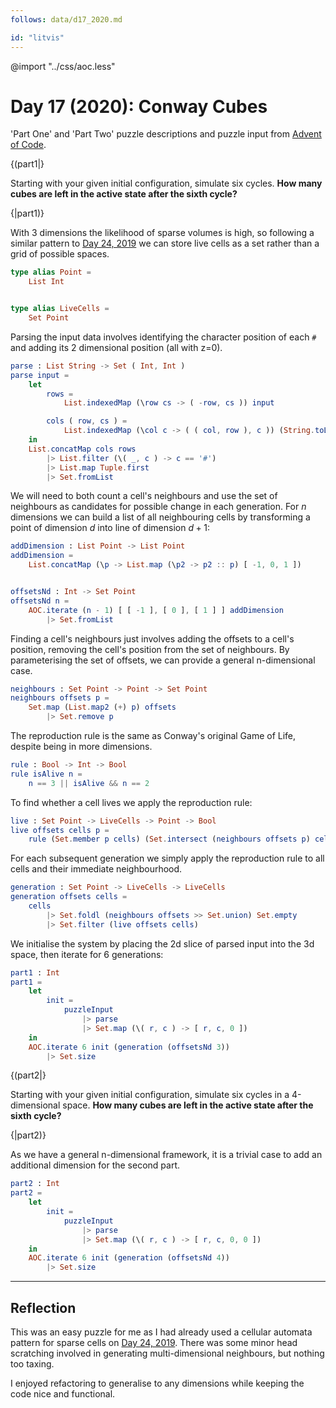 ```yaml
---
follows: data/d17_2020.md

id: "litvis"
---
```


@import "../css/aoc.less"

# Day 17 (2020): Conway Cubes

'Part One' and 'Part Two' puzzle descriptions and puzzle input from [Advent of Code](https://adventofcode.com/2020/day/17).

{(part1|}

Starting with your given initial configuration, simulate six cycles. **How many cubes are left in the active state after the sixth cycle?**

{|part1)}

With 3 dimensions the likelihood of sparse volumes is high, so following a similar pattern to [Day 24, 2019](../2019/d24_2019.md) we can store live cells as a set rather than a grid of possible spaces.

```elm {l}
type alias Point =
    List Int


type alias LiveCells =
    Set Point
```

Parsing the input data involves identifying the character position of each `#` and adding its 2 dimensional position (all with z=0).

```elm {l}
parse : List String -> Set ( Int, Int )
parse input =
    let
        rows =
            List.indexedMap (\row cs -> ( -row, cs )) input

        cols ( row, cs ) =
            List.indexedMap (\col c -> ( ( col, row ), c )) (String.toList cs)
    in
    List.concatMap cols rows
        |> List.filter (\( _, c ) -> c == '#')
        |> List.map Tuple.first
        |> Set.fromList
```

We will need to both count a cell's neighbours and use the set of neighbours as candidates for possible change in each generation. For $n$ dimensions we can build a list of all neighbouring cells by transforming a point of dimension $d$ into line of dimension $d+1$:

```elm {l}
addDimension : List Point -> List Point
addDimension =
    List.concatMap (\p -> List.map (\p2 -> p2 :: p) [ -1, 0, 1 ])


offsetsNd : Int -> Set Point
offsetsNd n =
    AOC.iterate (n - 1) [ [ -1 ], [ 0 ], [ 1 ] ] addDimension
        |> Set.fromList
```

Finding a cell's neighbours just involves adding the offsets to a cell's position, removing the cell's position from the set of neighbours. By parameterising the set of offsets, we can provide a general n-dimensional case.

```elm {l}
neighbours : Set Point -> Point -> Set Point
neighbours offsets p =
    Set.map (List.map2 (+) p) offsets
        |> Set.remove p
```

The reproduction rule is the same as Conway's original Game of Life, despite being in more dimensions.

```elm {l}
rule : Bool -> Int -> Bool
rule isAlive n =
    n == 3 || isAlive && n == 2
```

To find whether a cell lives we apply the reproduction rule:

```elm {l}
live : Set Point -> LiveCells -> Point -> Bool
live offsets cells p =
    rule (Set.member p cells) (Set.intersect (neighbours offsets p) cells |> Set.size)
```

For each subsequent generation we simply apply the reproduction rule to all cells and their immediate neighbourhood.

```elm {l}
generation : Set Point -> LiveCells -> LiveCells
generation offsets cells =
    cells
        |> Set.foldl (neighbours offsets >> Set.union) Set.empty
        |> Set.filter (live offsets cells)
```

We initialise the system by placing the 2d slice of parsed input into the 3d space, then iterate for 6 generations:

```elm {l r}
part1 : Int
part1 =
    let
        init =
            puzzleInput
                |> parse
                |> Set.map (\( r, c ) -> [ r, c, 0 ])
    in
    AOC.iterate 6 init (generation (offsetsNd 3))
        |> Set.size
```

{(part2|}

Starting with your given initial configuration, simulate six cycles in a 4-dimensional space. **How many cubes are left in the active state after the sixth cycle?**

{|part2)}

As we have a general n-dimensional framework, it is a trivial case to add an additional dimension for the second part.

```elm {l r}
part2 : Int
part2 =
    let
        init =
            puzzleInput
                |> parse
                |> Set.map (\( r, c ) -> [ r, c, 0, 0 ])
    in
    AOC.iterate 6 init (generation (offsetsNd 4))
        |> Set.size
```

---

## Reflection

This was an easy puzzle for me as I had already used a cellular automata pattern for sparse cells on [Day 24, 2019](../2019/d24_2019.md). There was some minor head scratching involved in generating multi-dimensional neighbours, but nothing too taxing.

I enjoyed refactoring to generalise to any dimensions while keeping the code nice and functional.
